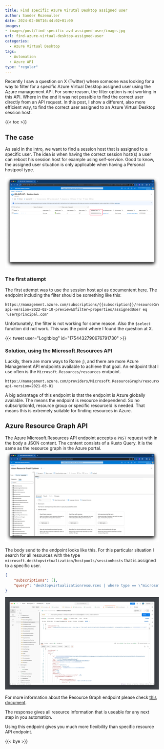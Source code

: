 ```yaml
---
title: Find specific Azure Virutal Desktop assigned user
author: Sander Rozemuller
date: 2024-02-06T16:44:02+01:00
images: 
- images/post/find-specific-avd-assigned-user/image.jpg
url: find-azure-virtual-desktop-assigned-user
categories:
  - Azure Virtual Desktop
tags:
  - Automation
  - Azure API
type: "regular"
---
```

Recently I saw a question on X (Twitter) where someone was looking for a way to filter for a specific Azure Virtual Desktop assigned user using the Azure management API. For some reason, the filter option is not working in this API. Where in the end it was not possible to find the correct user directly from an API request.
In this post, I show a different, also more efficient way, to find the correct user assigned to an Azure Virtual Desktop session host.

{{< toc >}}

## The case
As said in the intro, we want to find a session host that is assigned to a specific user. The idea is when having the correct session host(s) a user can reboot his session host for example using self-service.
Good to know, the assigned user situation is only applicable when having a Personal hostpool type.

![assigned-user](assigned-user.png)

### The first attempt
The first attempt was to use the session host api as documentent [here](https://learn.microsoft.com/en-us/rest/api/desktopvirtualization/session-hosts/get?view=rest-desktopvirtualization-2022-02-10-preview&tabs=HTTP).
The endpoint including the filter should be something like this:

```basic
https://management.azure.com/subscriptions/{{subscription}}/resourceGroups/{{resourceGroup}}/providers/Microsoft.DesktopVirtualization/hostpools/{{hostpool}}/sessionHosts?api-version=2022-02-10-preview&$filter=properties/assignedUser eq 'user@principal.com'
```

Unfortunately, the filter is not working for some reason. Also the `$select` function did not work. This was the point where I found the question at X.

{{< tweet user="Logitblog" id="1754432790676791730" >}}

### Solution, using the Microsoft.Resources API
Luckily, there are more ways to Rome ;), and there are more Azure Management API endpoints available to achieve that goal. An endpoint that I use often is the `Microsoft.Resources/resources` endpoint.

```basic
https://management.azure.com/providers/Microsoft.ResourceGraph/resources?api-version=2021-03-01
```
A big advantage of this endpoint is that the endpoint is Azure globally available. The means the endpoint is resource independend. So no subscriptionId, resource group or specific resourceId is needed. That means this is extremely suitable for finding resources in Azure.

## Azure Resource Graph API
The Azure Microsoft.Resources API endpoint accepts a `POST` request with in the body a JSON content. The content consists of a Kusto Query. It is the same as the resource graph in the Azure portal.
![resource-graph](resource-graph.png)

The body send to the endpoint looks like this. For this particular situation I search for all resources with the type `microsoft.desktopvirtualization/hostpools/sessionhosts` that is assigned to a specific user.

```json
{
    "subscriptions": [],
    "query": "desktopvirtualizationresources | where type == \"microsoft.desktopvirtualization/hostpools/sessionhosts\" and properties.assignedUser == \"user@principal.com\""
}
```
![resource-graph-api-request](resource-graph-api-request.jpeg)

For more information about the Resource Graph endpoint please check [this document](https://learn.microsoft.com/en-us/rest/api/azureresourcegraph/resourcegraph/resources/resources?view=rest-azureresourcegraph-resourcegraph-2022-10-01&tabs=HTTP).

The response gives all resource information that is useable for any next step in you automation.

Using this endpoint gives you much more flexibility than specific resource API endpoint.

{{< bye >}}
